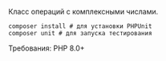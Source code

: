 Класс операций с комплексными числами.

```shell
composer install # для установки PHPUnit
composer unit # для запуска тестирования
```

Требования: PHP 8.0+

